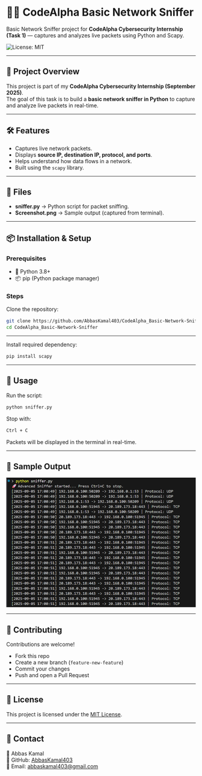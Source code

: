 # 🕵️‍♂️ CodeAlpha Basic Network Sniffer
Basic Network Sniffer project for **CodeAlpha Cybersecurity Internship (Task 1)** — captures and analyzes live packets using Python and Scapy.

![License: MIT](https://img.shields.io/badge/License-MIT-yellow.svg)


---

## 📌 Project Overview
This project is part of my **CodeAlpha Cybersecurity Internship (September 2025)**.  
The goal of this task is to build a **basic network sniffer in Python** to capture and analyze live packets in real-time.

---

## 🛠️ Features
- Captures live network packets.  
- Displays **source IP, destination IP, protocol, and ports**.  
- Helps understand how data flows in a network.  
- Built using the `scapy` library.  

---

## 📂 Files
- **sniffer.py** → Python script for packet sniffing.  
- **Screenshot.png** → Sample output (captured from terminal).  

---

## 📦 Installation & Setup

### Prerequisites
- 🐍 Python 3.8+  
- 📦 pip (Python package manager)  

### Steps
Clone the repository:
```bash
git clone https://github.com/AbbasKamal403/CodeAlpha_Basic-Network-Sniffer.git
cd CodeAlpha_Basic-Network-Sniffer
```
---
Install required dependency:
```bash
pip install scapy
```
---

## 🚀 Usage

Run the script:
```bash
python sniffer.py
```

Stop with:
```bash
Ctrl + C
```
Packets will be displayed in the terminal in real-time.

---

## 📸 Sample Output

![Terminal Output](Screenshot.png)

---

## 🤝 Contributing

Contributions are welcome!

- Fork this repo  
- Create a new branch (`feature-new-feature`)  
- Commit your changes  
- Push and open a Pull Request  

---

## 📜 License  
This project is licensed under the [MIT License](LICENSE).

---

## 📧 Contact

👤 Abbas Kamal  
🐙 GitHub: [AbbasKamal403](https://github.com/AbbasKamal403)  
📩 Email: [abbaskamal403@gmail.com](mailto:abbaskamal403@gmail.com)


